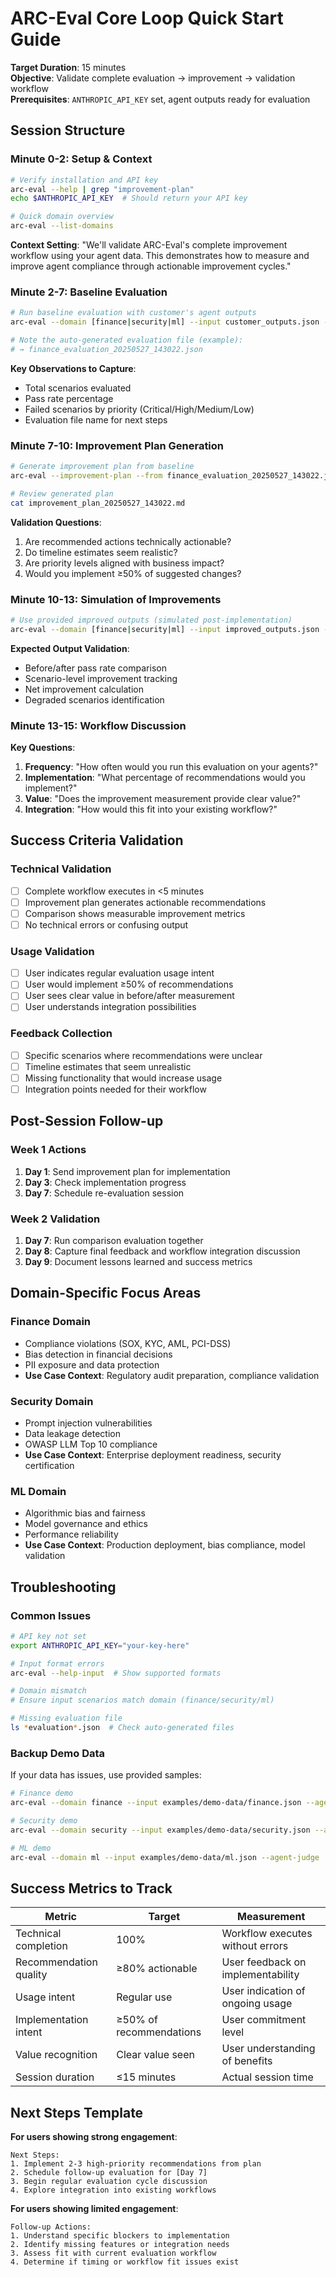 # ARC-Eval Core Loop Quick Start Guide

**Target Duration**: 15 minutes  
**Objective**: Validate complete evaluation → improvement → validation workflow  
**Prerequisites**: `ANTHROPIC_API_KEY` set, agent outputs ready for evaluation

## Session Structure

### **Minute 0-2: Setup & Context**
```bash
# Verify installation and API key
arc-eval --help | grep "improvement-plan"
echo $ANTHROPIC_API_KEY  # Should return your API key

# Quick domain overview
arc-eval --list-domains
```

**Context Setting**: "We'll validate ARC-Eval's complete improvement workflow using your agent data. This demonstrates how to measure and improve agent compliance through actionable improvement cycles."

### **Minute 2-7: Baseline Evaluation**
```bash
# Run baseline evaluation with customer's agent outputs
arc-eval --domain [finance|security|ml] --input customer_outputs.json --agent-judge --dev

# Note the auto-generated evaluation file (example):
# → finance_evaluation_20250527_143022.json
```

**Key Observations to Capture**:
- Total scenarios evaluated
- Pass rate percentage  
- Failed scenarios by priority (Critical/High/Medium/Low)
- Evaluation file name for next steps

### **Minute 7-10: Improvement Plan Generation**
```bash
# Generate improvement plan from baseline
arc-eval --improvement-plan --from finance_evaluation_20250527_143022.json --dev

# Review generated plan
cat improvement_plan_20250527_143022.md
```

**Validation Questions**:
1. Are recommended actions technically actionable?
2. Do timeline estimates seem realistic?
3. Are priority levels aligned with business impact?
4. Would you implement ≥50% of suggested changes?

### **Minute 10-13: Simulation of Improvements**
```bash
# Use provided improved outputs (simulated post-implementation)
arc-eval --domain [finance|security|ml] --input improved_outputs.json --baseline finance_evaluation_20250527_143022.json --dev
```

**Expected Output Validation**:
- Before/after pass rate comparison
- Scenario-level improvement tracking
- Net improvement calculation
- Degraded scenarios identification

### **Minute 13-15: Workflow Discussion**
**Key Questions**:
1. **Frequency**: "How often would you run this evaluation on your agents?"
2. **Implementation**: "What percentage of recommendations would you implement?"
3. **Value**: "Does the improvement measurement provide clear value?"
4. **Integration**: "How would this fit into your existing workflow?"

## Success Criteria Validation

### **Technical Validation**
- [ ] Complete workflow executes in <5 minutes
- [ ] Improvement plan generates actionable recommendations
- [ ] Comparison shows measurable improvement metrics
- [ ] No technical errors or confusing output

### **Usage Validation**  
- [ ] User indicates regular evaluation usage intent
- [ ] User would implement ≥50% of recommendations
- [ ] User sees clear value in before/after measurement
- [ ] User understands integration possibilities

### **Feedback Collection**
- [ ] Specific scenarios where recommendations were unclear
- [ ] Timeline estimates that seem unrealistic
- [ ] Missing functionality that would increase usage
- [ ] Integration points needed for their workflow

## Post-Session Follow-up

### **Week 1 Actions**
1. **Day 1**: Send improvement plan for implementation
2. **Day 3**: Check implementation progress
3. **Day 7**: Schedule re-evaluation session

### **Week 2 Validation**
1. **Day 7**: Run comparison evaluation together
2. **Day 8**: Capture final feedback and workflow integration discussion
3. **Day 9**: Document lessons learned and success metrics

## Domain-Specific Focus Areas

### **Finance Domain**
- Compliance violations (SOX, KYC, AML, PCI-DSS)
- Bias detection in financial decisions
- PII exposure and data protection
- **Use Case Context**: Regulatory audit preparation, compliance validation

### **Security Domain**  
- Prompt injection vulnerabilities
- Data leakage detection
- OWASP LLM Top 10 compliance
- **Use Case Context**: Enterprise deployment readiness, security certification

### **ML Domain**
- Algorithmic bias and fairness
- Model governance and ethics
- Performance reliability
- **Use Case Context**: Production deployment, bias compliance, model validation

## Troubleshooting

### **Common Issues**
```bash
# API key not set
export ANTHROPIC_API_KEY="your-key-here"

# Input format errors
arc-eval --help-input  # Show supported formats

# Domain mismatch
# Ensure input scenarios match domain (finance/security/ml)

# Missing evaluation file
ls *evaluation*.json  # Check auto-generated files
```

### **Backup Demo Data**
If your data has issues, use provided samples:
```bash
# Finance demo
arc-eval --domain finance --input examples/demo-data/finance.json --agent-judge

# Security demo  
arc-eval --domain security --input examples/demo-data/security.json --agent-judge

# ML demo
arc-eval --domain ml --input examples/demo-data/ml.json --agent-judge
```

## Success Metrics to Track

| Metric | Target | Measurement |
|--------|--------|-------------|
| Technical completion | 100% | Workflow executes without errors |
| Recommendation quality | ≥80% actionable | User feedback on implementability |
| Usage intent | Regular use | User indication of ongoing usage |
| Implementation intent | ≥50% of recommendations | User commitment level |
| Value recognition | Clear value seen | User understanding of benefits |
| Session duration | ≤15 minutes | Actual session time |

## Next Steps Template

**For users showing strong engagement**:
```
Next Steps:
1. Implement 2-3 high-priority recommendations from plan
2. Schedule follow-up evaluation for [Day 7]
3. Begin regular evaluation cycle discussion
4. Explore integration into existing workflows
```

**For users showing limited engagement**:
```
Follow-up Actions:
1. Understand specific blockers to implementation
2. Identify missing features or integration needs
3. Assess fit with current evaluation workflow
4. Determine if timing or workflow fit issues exist
```